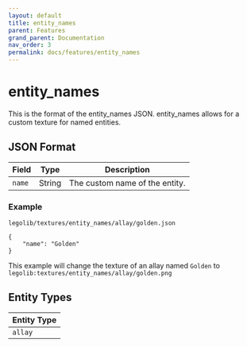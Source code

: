 ```yaml
---
layout: default
title: entity_names
parent: Features
grand_parent: Documentation
nav_order: 3
permalink: docs/features/entity_names
---
```

# entity_names
This is the format of the entity_names JSON.
entity_names allows for a custom texture for named entities.

## JSON Format
| Field  | Type   | Description                    |
| ------ | ------ | ------------------------------ |
| `name` | String | The custom name of the entity. |  

### Example
`legolib/textures/entity_names/allay/golden.json`
```
{
    "name": "Golden"
}
```
This example will change the texture of an allay named `Golden` to `legolib:textures/entity_names/allay/golden.png`


## Entity Types
| Entity Type |
| ----------- |
| `allay`     |